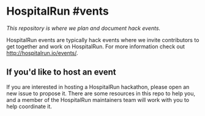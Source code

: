 # HospitalRun #vents
_This repository is where we plan and document hack events._

HospitalRun events are typically hack events where we invite contributors to get together and work on HospitalRun. For more information check out http://hospitalrun.io/events/.

## If you'd like to host an event

If you are interested in hosting a HospitalRun hackathon, please open an new issue to propose it. There are some resources in this repo to help you, and a member of the HospitalRun maintainers team will work with you to help coordinate it.
